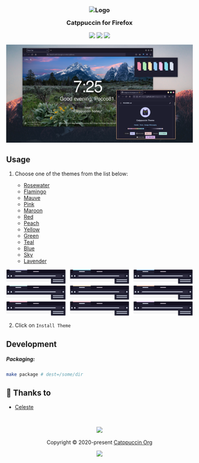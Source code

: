<h3 align="center">
	<img src="https://raw.githubusercontent.com/catppuccin/catppuccin/dev/assets/logos/exports/1544x1544_circle.png" width="100" alt="Logo"/><br/>
	<img src="https://raw.githubusercontent.com/catppuccin/catppuccin/dev/assets/misc/transparent.png" height="30" width="0px"/>
	Catppuccin for Firefox
	<img src="https://raw.githubusercontent.com/catppuccin/catppuccin/dev/assets/misc/transparent.png" height="30" width="0px"/>
</h3>

<p align="center">
    <a href="https://github.com/catppuccin/firefox/stargazers"><img src="https://img.shields.io/github/stars/catppuccin/firefox?colorA=1e1e28&colorB=c9cbff&style=for-the-badge&logo=starship style=for-the-badge"></a>
    <a href="https://github.com/catppuccin/firefox/issues"><img src="https://img.shields.io/github/issues/catppuccin/firefox?colorA=1e1e28&colorB=f7be95&style=for-the-badge"></a>
    <a href="https://github.com/catppuccin/firefox/contributors"><img src="https://img.shields.io/github/contributors/catppuccin/firefox?colorA=1e1e28&colorB=b1e1a6&style=for-the-badge"></a>
</p>

<p align="center">
  <img src="assets/preview.png"/>
</p>

## Usage

1. Choose one of the themes from the list below:

    - [Rosewater](https://addons.mozilla.org/en-US/firefox/addon/catppuccin-dark-rosewater/)
    - [Flamingo](https://addons.mozilla.org/en-US/firefox/addon/catppuccin-dark-flamingo/)
    - [Mauve](https://addons.mozilla.org/en-US/firefox/addon/catppuccin-dark-mauve/)
    - [Pink](https://addons.mozilla.org/en-US/firefox/addon/catppuccin-dark-pink/)
    - [Maroon](https://addons.mozilla.org/en-US/firefox/addon/catppuccin-dark-maroon/)
    - [Red](https://addons.mozilla.org/en-US/firefox/addon/catppuccin-dark-red/)
    - [Peach](https://addons.mozilla.org/en-US/firefox/addon/catppuccin-dark-peach/)
    - [Yellow](https://addons.mozilla.org/en-US/firefox/addon/catppuccin-dark-yellow/)
    - [Green](https://addons.mozilla.org/en-US/firefox/addon/catppuccin-dark-green/)
    - [Teal](https://addons.mozilla.org/en-US/firefox/addon/catppuccin-dark-teal/)
    - [Blue](https://addons.mozilla.org/en-US/firefox/addon/catppuccin-dark-blue/)
    - [Sky](https://addons.mozilla.org/en-US/firefox/addon/catppuccin-dark-sky/)
    - [Lavender](https://addons.mozilla.org/en-US/firefox/addon/catppuccin-dark-lavender/)

<p align="center">
  <img src="assets/accents.png"/>
</p>

2. Click on `Install Theme`

## Development

##### Packaging:

```bash
make package # dest=/some/dir
```

## 💝 Thanks to

-   [Celeste](https://github.com/CelestialN3ko)

&nbsp;

<p align="center"><img src="https://raw.githubusercontent.com/catppuccin/catppuccin/dev/assets/footers/gray0_ctp_on_line.svg?sanitize=true" /></p>
<p align="center">Copyright &copy; 2020-present <a href="https://github.com/catppuccin" target="_blank">Catppuccin Org</a>
<p align="center"><a href="https://github.com/catppuccin/catppuccin/blob/main/LICENSE"><img src="https://img.shields.io/static/v1.svg?style=for-the-badge&label=License&message=MIT&logoColor=d9e0ee&colorA=302d41&colorB=c9cbff"/></a></p>
